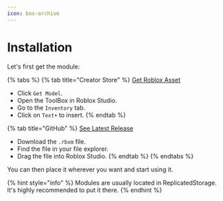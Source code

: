```yaml
---
icon: box-archive
---
```


# Installation

Let's first get the module:

{% tabs %}
{% tab title="Creator Store" %}
<a href="https://create.roblox.com/store/asset/138658986432597" class="button primary">Get Roblox Asset</a>

* Click `Get Model`.
* Open the ToolBox in Roblox Studio.
* Go to the `Inventory` tab.
* Click on `Text+` to insert.
{% endtab %}

{% tab title="GitHub" %}
<a href="https://github.com/AlexanderLindholt/TextPlus/releases/latest" class="button primary">See Latest Release</a>

* Download the `.rbxm` file.
* Find the file in your file explorer.
* Drag the file into Roblox Studio.
{% endtab %}
{% endtabs %}



You can then place it wherever you want and start using it.

{% hint style="info" %}
Modules are usually located in ReplicatedStorage. It's highly recommended to put it there.
{% endhint %}
